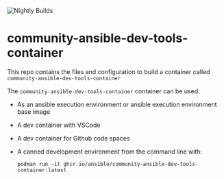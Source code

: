 ![Nightly Builds](https://img.shields.io/github/actions/workflow/status/ansible/community-ansible-dev-tools-container/ci.yml?event=schedule&label=ci-cd)



# community-ansible-dev-tools-container

This repo contains the files and configuration to build a container called `community-ansible-dev-tools-container`

The `community-ansible-dev-tools-container` container can be used:

* As an ansible execution environment or ansible execution environment base image
* A dev container with VSCode
* A dev container for Github code spaces
* A canned development environment from the command line with:

    `podman run -it ghcr.io/ansible/community-ansible-dev-tools-container:latest`
